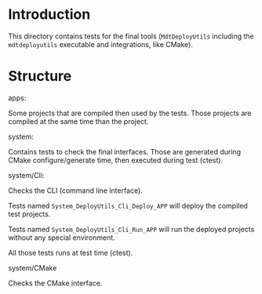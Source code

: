 
# Introduction

This directory contains tests for the final tools
(``MdtDeployUtils`` including the ``mdtdeployutils`` executable
and integrations, like CMake).


# Structure

apps:

Some projects that are compiled then used by the tests.
Those projects are compiled at the same time than the project.


system:

Contains tests to check the final interfaces.
Those are generated during CMake configure/generate time,
then executed during test (ctest).

system/Cli:

Checks the CLI (command line interface).

Tests named ``System_DeployUtils_Cli_Deploy_APP``
will deploy the compiled test projects.

Tests named ``System_DeployUtils_Cli_Run_APP``
will run the deployed projects without any special environment.

All those tests runs at test time (ctest).


system/CMake

Checks the CMake interface.
